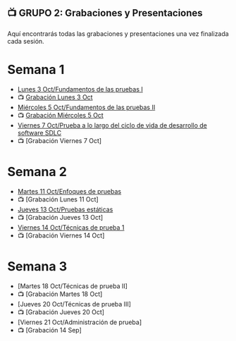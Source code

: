 ## 📺 GRUPO 2: Grabaciones y Presentaciones 
Aquí encontrarás todas las grabaciones y presentaciones una vez finalizada cada sesión.

# Semana 1
- [Lunes 3 Oct/Fundamentos de las pruebas I](https://drive.google.com/file/d/1bC9yh2Yrm0KsEDHJkv7v-xoHbwC63y_D/view?usp=sharing)
- 📺 [Grabación Lunes 3 Oct](https://drive.google.com/file/d/1V1Nn_bMjIYdxHQLRAfshcbgVA9wPUPJu/view?usp=sharing)
- [Miércoles 5 Oct/Fundamentos de las pruebas II](https://drive.google.com/file/d/1WLhHxBzzf3e7JOwiYNy1Bh757l_BQq97/view?usp=sharing)
- 📺 [Grabación Miércoles 5 Oct](https://drive.google.com/file/d/1RM2RiXgeoN5XeWr_Zi4f4fNe3otUwyCY/view?usp=sharing)
- [Viernes 7 Oct/Prueba a lo largo del ciclo de vida de desarrollo de software SDLC](https://drive.google.com/file/d/1yT7IysG4F8d12FIa6UIiRaR4sQ54221c/view?usp=sharing)
- 📺 [Grabación Viernes 7 Oct]

# Semana 2
- [Martes 11 Oct/Enfoques de pruebas](https://drive.google.com/file/d/1lksPJVteiAsSV7Hwo6O0DBU2aEL-Szcw/view?usp=sharing)
- 📺 [Grabación Lunes 11 Oct]
- [Jueves 13 Oct/Pruebas estáticas](https://drive.google.com/file/d/1UEN1UC27QMrfWaAPIdk2UmOjczCrc9Fn/view?usp=sharing)
- 📺 [Grabación Jueves 13 Oct]
- [Viernes 14 Oct/Técnicas de prueba 1](https://drive.google.com/file/d/18GyeDP7vUi4FeX5S5zhuAanVsoQ1yfQS/view?usp=sharing)
- 📺 [Grabación Viernes 14 Oct]

# Semana 3
- [Martes 18 Oct/Técnicas de prueba II]
- 📺 [Grabación Martes 18 Oct]
- [Jueves 20 Oct/Técnicas de prueba III]
- 📺 [Grabación Jueves 20 Oct]
- [Viernes 21 Oct/Administración de prueba]
- 📺 [Grabación 14 Sep]
